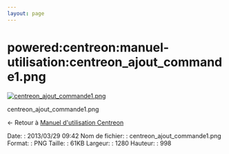 ```yaml
---
layout: page
---
```


powered:centreon:manuel-utilisation:centreon\_ajout\_commande1.png
==================================================================

[![centreon\_ajout\_commande1.png](../../..//assets/media/powered/centreon/manuel-utilisation/centreon_ajout_commande1.png@cache=&w=900&h=701 "centreon_ajout_commande1.png")](../../..//assets/media/powered/centreon/manuel-utilisation/centreon_ajout_commande1.png@cache= "Afficher le fichier original")

centreon\_ajout\_commande1.png

← Retour à [Manuel d'utilisation
Centreon](../../../../centreon/manuel-utilisation/start.html "centreon:manuel-utilisation:start")

Date:
:   2013/03/29 09:42
Nom de fichier:
:   centreon\_ajout\_commande1.png
Format:
:   PNG
Taille:
:   61KB
Largeur:
:   1280
Hauteur:
:   998

